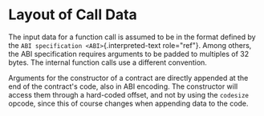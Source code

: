 # Layout of Call Data

The input data for a function call is assumed to be in the format
defined by the `ABI
specification <ABI>`{.interpreted-text role="ref"}. Among others, the
ABI specification requires arguments to be padded to multiples of 32
bytes. The internal function calls use a different convention.

Arguments for the constructor of a contract are directly appended at the
end of the contract\'s code, also in ABI encoding. The constructor will
access them through a hard-coded offset, and not by using the `codesize`
opcode, since this of course changes when appending data to the code.
